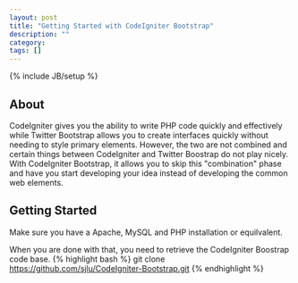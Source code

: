 ```yaml
---
layout: post
title: "Getting Started with CodeIgniter Bootstrap"
description: ""
category: 
tags: []
---
```

{% include JB/setup %}

## About

CodeIgniter gives you the ability to write PHP code quickly and effectively while Twitter Bootstrap allows you to create
interfaces quickly without needing to style primary elements. However, the two are not combined and certain things between
CodeIgniter and Twitter Boostrap do not play nicely. With CodeIgniter Bootstrap, it allows you to skip this "combination"
phase and have you start developing your idea instead of developing the common web elements.

## Getting Started

Make sure you have a Apache, MySQL and PHP installation or equilvalent.

When you are done with that, you need to retrieve the CodeIgniter Boostrap code base.
{% highlight bash %}
git clone https://github.com/sjlu/CodeIgniter-Bootstrap.git
{% endhighlight %}

